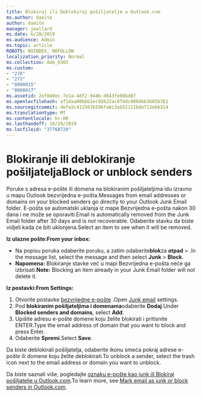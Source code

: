 ```yaml
---
title: Blokiraj ili Deblokiraj pošiljatelje u Outlook.com
ms.author: daeite
author: daeite
manager: joallard
ms.date: 6/20/2019
ms.audience: Admin
ms.topic: article
ROBOTS: NOINDEX, NOFOLLOW
localization_priority: Normal
ms.collection: Adm_O365
ms.custom:
- "270"
- "272"
- "8000015"
- "8000017"
ms.assetid: 2ef840ec-7e1a-4df2-944b-d643fe08bd8f
ms.openlocfilehash: af1daa00bbb2ec93622ac8f4dc9004bb3b65b761
ms.sourcegitcommit: defe2c412567b596fa8c3ab52111bde712ebb314
ms.translationtype: MT
ms.contentlocale: hr-HR
ms.lasthandoff: 10/29/2019
ms.locfileid: "37768720"
---
```

# <a name="block-or-unblock-senders"></a><span data-ttu-id="991c0-102">Blokiranje ili deblokiranje pošiljatelja</span><span class="sxs-lookup"><span data-stu-id="991c0-102">Block or unblock senders</span></span>

<span data-ttu-id="991c0-103">Poruke s adresa e-pošte ili domena na blokiranim pošiljateljima idu izravno u mapu Outlook bezvrijedna e-pošta.</span><span class="sxs-lookup"><span data-stu-id="991c0-103">Messages from email addresses or domains on your blocked senders go directly to your Outlook Junk Email folder.</span></span> <span data-ttu-id="991c0-104">E-pošta se automatski uklanja iz mape Bezvrijedna e-pošta nakon 30 dana i ne može se oporaviti.</span><span class="sxs-lookup"><span data-stu-id="991c0-104">Email is automatically removed from the Junk Email folder after 30 days and is not recoverable.</span></span> <span data-ttu-id="991c0-105">Odaberite stavku da biste vidjeli kada će biti uklonjena.</span><span class="sxs-lookup"><span data-stu-id="991c0-105">Select an item to see when it will be removed.</span></span>

<span data-ttu-id="991c0-106">**Iz ulazne pošte:**</span><span class="sxs-lookup"><span data-stu-id="991c0-106">**From your inbox:**</span></span>

- <span data-ttu-id="991c0-107">Na popisu poruka odaberite poruku, a zatim odaberite**blok**za **otpad** > .</span><span class="sxs-lookup"><span data-stu-id="991c0-107">In the message list, select the message and then select **Junk** > **Block**.</span></span>
- <span data-ttu-id="991c0-108">**Napomena:** Blokiranje stavke već u mapi Bezvrijedna e-pošta neće ga izbrisati.</span><span class="sxs-lookup"><span data-stu-id="991c0-108">**Note:** Blocking an item already in your Junk Email folder will not delete it.</span></span>

<span data-ttu-id="991c0-109">**Iz postavki:**</span><span class="sxs-lookup"><span data-stu-id="991c0-109">**From Settings:**</span></span>

1. <span data-ttu-id="991c0-110">Otvorite postavke [bezvrijedne e-pošte](https://outlook.live.com/mail/options/mail/junkEmail) .</span><span class="sxs-lookup"><span data-stu-id="991c0-110">Open [Junk email](https://outlook.live.com/mail/options/mail/junkEmail) settings.</span></span>
2. <span data-ttu-id="991c0-111">Pod **blokiranim pošiljateljima i domenama**odaberite **Dodaj**.</span><span class="sxs-lookup"><span data-stu-id="991c0-111">Under **Blocked senders and domains**, select **Add**.</span></span>
3. <span data-ttu-id="991c0-112">Upišite adresu e-pošte domene koju želite blokirati i pritisnite ENTER.</span><span class="sxs-lookup"><span data-stu-id="991c0-112">Type the email address of domain that you want to block and press Enter.</span></span>
4. <span data-ttu-id="991c0-113">Odaberite **Spremi**.</span><span class="sxs-lookup"><span data-stu-id="991c0-113">Select **Save**.</span></span>

<span data-ttu-id="991c0-114">Da biste deblokirali pošiljatelja, odaberite ikonu smeća pokraj adrese e-pošte ili domene koju želite deblokirati.</span><span class="sxs-lookup"><span data-stu-id="991c0-114">To unblock a sender, select the trash icon next to the email address or domain you want to unblock.</span></span>

<span data-ttu-id="991c0-115">Da biste saznali više, pogledajte [oznaku e-pošte kao junk ili Blokiraj pošiljatelje u Outlook.com](https://support.office.com/article/a3ece97b-82f8-4a5e-9ac3-e92fa6427ae4?wt.mc_id=Office_Outlook_com_Alchemy).</span><span class="sxs-lookup"><span data-stu-id="991c0-115">To learn more, see [Mark email as junk or block senders in Outlook.com](https://support.office.com/article/a3ece97b-82f8-4a5e-9ac3-e92fa6427ae4?wt.mc_id=Office_Outlook_com_Alchemy).</span></span>